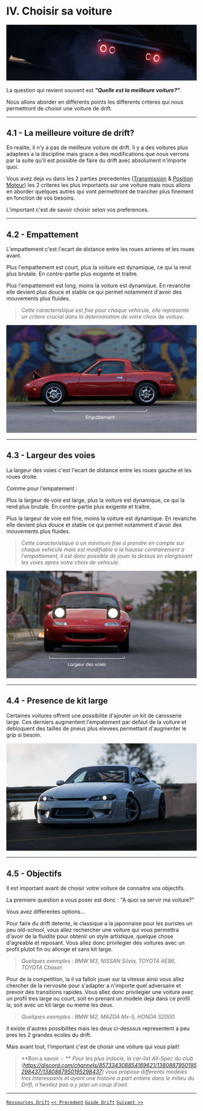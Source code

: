 # IV. Choisir sa voiture

![](https://raw.githubusercontent.com/Plunne/Forza/refs/heads/main/Guide/pics/4_Voiture/voitures_banner.png)

La question qui revient souvent est ***"Quelle est la meilleure voiture?"***.

Nous allons aborder en differents points les differents criteres qui nous permettront de choisir une voiture de drift.

-----

## 4.1 - La meilleure voiture de drift?

En realite, il n'y a pas de meilleure voiture de drift. Il y a des voitures plus adaptees a la discipline mais grace a des modifications que nous verrons par la suite qu'il est possible de faire du drift avec absolument n'importe quoi.

Vous avez deja vu dans les 2 parties precedentes ([Transmission]() & [Position Moteur]()) les 2 criteres les plus importants sur une voiture mais nous allons en aborder quelques autres qui vont permettront de trancher plus finement en fonction de vos besoins.

L'important c'est de savoir choisir selon vos preferences.

-----

## 4.2 - Empattement

L'empattement c'est l'ecart de distance entre les roues arrieres et les roues avant.

Plus l'empattement est court, plus la voiture est dynamique, ce qui la rend plus brutale. En contre-partie plus exigente et traitre.

Plus l'empattement est long, moins la voiture est dynamique. En revanche elle devient plus douce et stable ce qui permet notamment d'avoir des mouvements plus fluides.

> *Cette caracteristique est fixe pour chaque vehicule, elle represente un critere crucial dans la determination de votre choix de voiture.*

![](https://raw.githubusercontent.com/Plunne/Forza/refs/heads/main/Guide/pics/4_Voiture/Empattement.png)

-----

## 4.3 - Largeur des voies

La largeur des voies c'est l'ecart de distance entre les roues gauche et les roues droite.

Comme pour l'empatement :

Plus la largeur de voie est large, plus la voiture est dynamique, ce qui la rend plus brutale. En contre-partie plus exigente et traitre.

Plus la largeur de voie est fine, moins la voiture est dynamique. En revanche elle devient plus douce et stable ce qui permet notamment d'avoir des mouvements plus fluides.

> *Cette caracteristique a un minimum fixe a prendre en compte sur chaque vehicule mais est modifiable a la hausse contrairement a l'empattement, il est donc possible de jouer la dessus en elargissant les voies apres votre choix de vehicule.*

![](https://raw.githubusercontent.com/Plunne/Forza/refs/heads/main/Guide/pics/4_Voiture/LargeurDesVoies.png)

-----

## 4.4 - Presence de kit large

Certaines voitures offrent une possibilite d'ajouter un kit de carosserie large. Ces derniers augmentent l'empatement par defaut de la voiture et debloquent des tailles de pneus plus elevees permettant d'augmenter le grip si besoin.

![](https://raw.githubusercontent.com/Plunne/Forza/refs/heads/main/Guide/pics/4_Voiture/Bodykit.png)

-----

## 4.5 - Objectifs

Il est important avant de choisir votre voiture de connaitre vos objectifs.

La premiere question a vous poser est donc : "A quoi va servir ma voiture?"

Vous avez differentes options...

Pour faire du drift detente, le classique a la japonnaise pour les puristes un peu old-school, vous allez rechercher une voiture qui vous permettra d'avoir de la fluidite pour obtenir un style artistique, quelque chose d'agreable et reposant. Vous allez donc privilegier des voitures avec un profil plutot fin ou allonge et sans kit large.

> *Quelques exemples : BMW M3, NISSAN Silvia, TOYOTA AE86, TOYOTA Chaser.*

Pour de la competition, la il va falloir jouer sur la vitesse ainsi vous allez chercher de la nervosite pour s'adapter a n'importe quel adversaire et prevoir des transitions rapides. Vous allez donc privilegier une voiture avec un profil tres large ou court, soit en prenant un modele deja dans ce profil la, soit avec un kit large ou meme les deux.

> *Quelques exemples : BMW M2, MAZDA Mx-5, HONDA S2000.*

Il existe d'autres possibilites mais les deux ci-desssus representent a peu pres les 2 grandes ecoles du drift.

Mais avant tout, l'important c'est de choisir une voiture qui vous plait!

> **Bon a savoir 💡 **
> *Pour les plus indecis, la car-list All-Spec du club (https://discord.com/channels/857334308854169621/1380887950195298437/1380887950195298437) vous propose differents modeles tres interessants et ayant une histoire a part entiere dans le milieu du Drift, n'hesitez pas a y jeter un coup d'oeil.*

-----

[`Ressources Drift`](https://github.com/Plunne/Forza/blob/main/README.md)
[`<< Precedent`]()
[`Guide Drift`](https://github.com/Plunne/Forza/tree/main/Guide#guide-du-drift-forza-horizon)
[`Suivant >>`]()